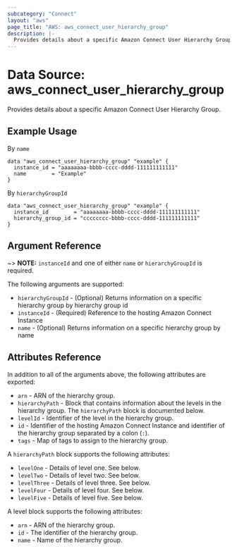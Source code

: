 ```yaml
---
subcategory: "Connect"
layout: "aws"
page_title: "AWS: aws_connect_user_hierarchy_group"
description: |-
  Provides details about a specific Amazon Connect User Hierarchy Group.
---
```


# Data Source: aws\_connect\_user\_hierarchy\_group

Provides details about a specific Amazon Connect User Hierarchy Group.

## Example Usage

By `name`

```hcl
data "aws_connect_user_hierarchy_group" "example" {
  instance_id = "aaaaaaaa-bbbb-cccc-dddd-111111111111"
  name        = "Example"
}
```

By `hierarchyGroupId`

```hcl
data "aws_connect_user_hierarchy_group" "example" {
  instance_id        = "aaaaaaaa-bbbb-cccc-dddd-111111111111"
  hierarchy_group_id = "cccccccc-bbbb-cccc-dddd-111111111111"
}
```

## Argument Reference

\~> **NOTE:** `instanceId` and one of either `name` or `hierarchyGroupId` is required.

The following arguments are supported:

* `hierarchyGroupId` - (Optional) Returns information on a specific hierarchy group by hierarchy group id
* `instanceId` - (Required) Reference to the hosting Amazon Connect Instance
* `name` - (Optional) Returns information on a specific hierarchy group by name

## Attributes Reference

In addition to all of the arguments above, the following attributes are exported:

* `arn` - ARN of the hierarchy group.
* `hierarchyPath` - Block that contains information about the levels in the hierarchy group. The `hierarchyPath` block is documented below.
* `levelId` - Identifier of the level in the hierarchy group.
* `id` - Identifier of the hosting Amazon Connect Instance and identifier of the hierarchy group separated by a colon (`:`).
* `tags` - Map of tags to assign to the hierarchy group.

A `hierarchyPath` block supports the following attributes:

* `levelOne` - Details of level one. See below.
* `levelTwo` - Details of level two. See below.
* `levelThree` - Details of level three. See below.
* `levelFour` - Details of level four. See below.
* `levelFive` - Details of level five. See below.

A level block supports the following attributes:

* `arn` -  ARN of the hierarchy group.
* `id` -  The identifier of the hierarchy group.
* `name` - Name of the hierarchy group.
